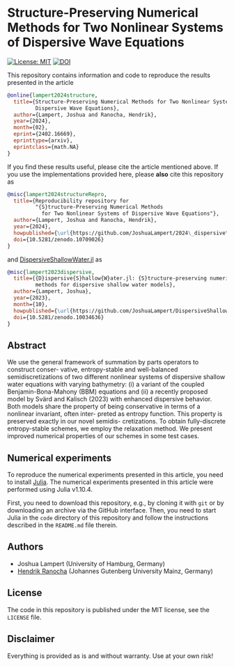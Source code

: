 # Structure-Preserving Numerical Methods for Two Nonlinear Systems of Dispersive Wave Equations

[![License: MIT](https://img.shields.io/badge/License-MIT-success.svg)](https://opensource.org/licenses/MIT)
[![DOI](https://zenodo.org/badge/DOI/10.5281/zenodo.10709026.svg)](https://doi.org/10.5281/zenodo.10709026)


This repository contains information and code to reproduce the results presented in the
article
```bibtex
@online{lampert2024structure,
  title={Structure-Preserving Numerical Methods for Two Nonlinear Systems of
         Dispersive Wave Equations},
  author={Lampert, Joshua and Ranocha, Hendrik},
  year={2024},
  month={02},
  eprint={2402.16669},
  eprinttype={arxiv},
  eprintclass={math.NA}
}
```

If you find these results useful, please cite the article mentioned above. If you
use the implementations provided here, please **also** cite this repository as
```bibtex
@misc{lampert2024structureRepro,
  title={Reproducibility repository for
         "{S}tructure-Preserving Numerical Methods
           for Two Nonlinear Systems of Dispersive Wave Equations"},
  author={Lampert, Joshua and Ranocha, Hendrik},
  year={2024},
  howpublished={\url{https://github.com/JoshuaLampert/2024\_dispersive\_shallow\_water}},
  doi={10.5281/zenodo.10709026}
}
```
and [DispersiveShallowWater.jl](https://github.com/JoshuaLampert/DispersiveShallowWater.jl) as
```bibtex
@misc{lampert2023dispersive,
  title={{D}ispersive{S}hallow{W}ater.jl: {S}tructure-preserving numerical
         methods for dispersive shallow water models},
  author={Lampert, Joshua},
  year={2023},
  month={10},
  howpublished={\url{https://github.com/JoshuaLampert/DispersiveShallowWater.jl}},
  doi={10.5281/zenodo.10034636}
}
```

## Abstract

We use the general framework of summation by parts operators to construct conser-
vative, entropy-stable and well-balanced semidiscretizations of two different nonlinear
systems of dispersive shallow water equations with varying bathymetry: (i) a variant
of the coupled Benjamin-Bona-Mahony (BBM) equations and (ii) a recently proposed
model by Svärd and Kalisch (2023) with enhanced dispersive behavior. Both models
share the property of being conservative in terms of a nonlinear invariant, often inter-
preted as entropy function. This property is preserved exactly in our novel semidis-
cretizations. To obtain fully-discrete entropy-stable schemes, we employ the relaxation
method. We present improved numerical properties of our schemes in some test cases.


## Numerical experiments

To reproduce the numerical experiments presented in this article, you need
to install [Julia](https://julialang.org/). The numerical experiments presented
in this article were performed using Julia v1.10.4.

First, you need to download this repository, e.g., by cloning it with `git`
or by downloading an archive via the GitHub interface. Then, you need to start
Julia in the `code` directory of this repository and follow the instructions
described in the `README.md` file therein.


## Authors

- Joshua Lampert (University of Hamburg, Germany)
- [Hendrik Ranocha](https://ranocha.de) (Johannes Gutenberg University Mainz, Germany)


## License

The code in this repository is published under the MIT license, see the
`LICENSE` file.


## Disclaimer

Everything is provided as is and without warranty. Use at your own risk!
